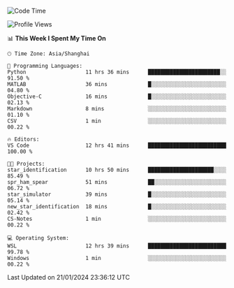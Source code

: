 <!--START_SECTION:waka-->
![Code Time](http://img.shields.io/badge/Code%20Time-1%2C459%20hrs%2044%20mins-blue)

![Profile Views](http://img.shields.io/badge/Profile%20Views-0-blue)

📊 **This Week I Spent My Time On** 

```text
🕑︎ Time Zone: Asia/Shanghai

💬 Programming Languages: 
Python                   11 hrs 36 mins      ███████████████████████░░   91.50 % 
MATLAB                   36 mins             █░░░░░░░░░░░░░░░░░░░░░░░░   04.80 % 
Objective-C              16 mins             █░░░░░░░░░░░░░░░░░░░░░░░░   02.13 % 
Markdown                 8 mins              ░░░░░░░░░░░░░░░░░░░░░░░░░   01.10 % 
CSV                      1 min               ░░░░░░░░░░░░░░░░░░░░░░░░░   00.22 % 

🔥 Editors: 
VS Code                  12 hrs 41 mins      █████████████████████████   100.00 % 

🐱‍💻 Projects: 
star_identification      10 hrs 50 mins      █████████████████████░░░░   85.49 % 
spr_ham_spear            51 mins             ██░░░░░░░░░░░░░░░░░░░░░░░   06.72 % 
star_simulator           39 mins             █░░░░░░░░░░░░░░░░░░░░░░░░   05.14 % 
new_star_identification  18 mins             █░░░░░░░░░░░░░░░░░░░░░░░░   02.42 % 
CS-Notes                 1 min               ░░░░░░░░░░░░░░░░░░░░░░░░░   00.22 % 

💻 Operating System: 
WSL                      12 hrs 39 mins      █████████████████████████   99.78 % 
Windows                  1 min               ░░░░░░░░░░░░░░░░░░░░░░░░░   00.22 % 
```


 Last Updated on 21/01/2024 23:36:12 UTC
<!--END_SECTION:waka-->